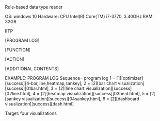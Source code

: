 Rule-based data type reader

OS: windows 10
Hardware: CPU Intel(R) Core(TM) i7-3770, 3.40GHz
RAM: 32GB

IITP

[PROGRAM LOG]

[FUNCTION]

[ACTION]

[ADDITIONAL CONTENTS]


EXAMPLE: PROGRAM LOG
Sequence= program log
1 = [1][optimizer][success][4-bar,line,heatmap,sankey], 
2 = [2][bar chart visualization][success][01bar.html], 
3 = [2][line chart visualization][success][02line.html], 
4 = [2][heatmap visualization][success][03heat.html], 
5 = [2][sankey visualization][success][04sankey.html], 
6 = [2][dashboard visualization][success][dash.html]

Target: four visualizations
